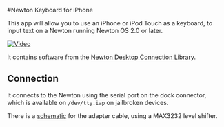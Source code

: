 #Newton Keyboard for iPhone

This app will allow you to use an iPhone or iPod Touch as a keyboard, to input text on a Newton
running Newton OS 2.0 or later.

[![Video](https://img.youtube.com/vi/iN44Eq4Thgo/0.jpg)](https://www.youtube.com/watch?v=iN44Eq4Thgo)

It contains software from the [Newton Desktop Connection Library](http://sourceforge.net/projects/newton-dcl/).

## Connection

It connects to the Newton using the serial port on the dock connector, which is available on
`/dev/tty.iap` on jailbroken devices.

There is a [schematic](Schematic.pdf) for the adapter cable, using a MAX3232 level shifter.
